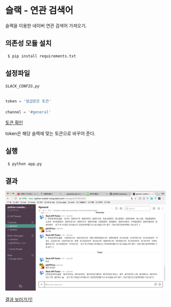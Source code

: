 # 슬랙 - 연관 검색어

슬랙을 이용한 네이버 연관 검색어 가져오기.


## 의존성 모듈 설치

```bash
 $ pip install requirements.txt
```

## 설정파일

*`SLACK_CONFIG.py`*

```python

token = '발급받은 토큰'

channel = '#general'
```

[토큰 확인](https://api.slack.com/custom-integrations/legacy-tokens)

token은 해당 슬렉에 맞는 토큰으로 바꾸어 준다. 

## 실행

```bash
 $ python app.py
```

## 결과

![결과 이미지](https://github.com/pjt3591oo/slack-naver-crawler/blob/master/images/slack_result.png)

[결과 보러가기!](https://github.com/pjt3591oo/slack-naver-crawler/blob/master/images/slack_result.png)
